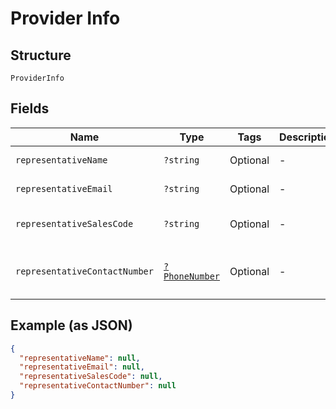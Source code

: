 
# Provider Info

## Structure

`ProviderInfo`

## Fields

| Name | Type | Tags | Description | Getter | Setter |
|  --- | --- | --- | --- | --- | --- |
| `representativeName` | `?string` | Optional | - | getRepresentativeName(): ?string | setRepresentativeName(?string representativeName): void |
| `representativeEmail` | `?string` | Optional | - | getRepresentativeEmail(): ?string | setRepresentativeEmail(?string representativeEmail): void |
| `representativeSalesCode` | `?string` | Optional | - | getRepresentativeSalesCode(): ?string | setRepresentativeSalesCode(?string representativeSalesCode): void |
| `representativeContactNumber` | [`?PhoneNumber`](../../doc/models/phone-number.md) | Optional | - | getRepresentativeContactNumber(): ?PhoneNumber | setRepresentativeContactNumber(?PhoneNumber representativeContactNumber): void |

## Example (as JSON)

```json
{
  "representativeName": null,
  "representativeEmail": null,
  "representativeSalesCode": null,
  "representativeContactNumber": null
}
```

